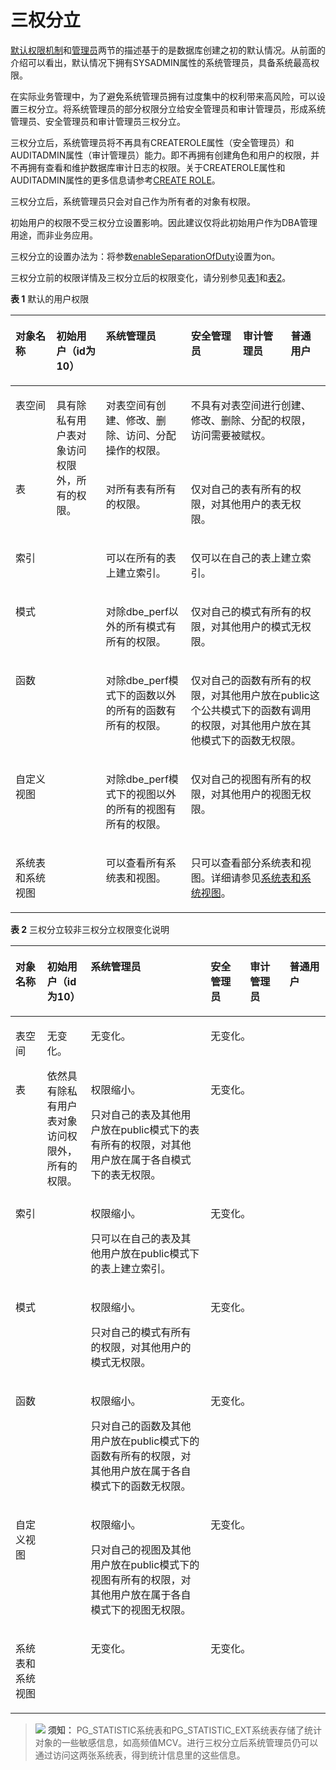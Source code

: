 # 三权分立<a name="ZH-CN_TOPIC_0289900233"></a>

[默认权限机制](默认权限机制.md)和[管理员](管理员.md)两节的描述基于的是数据库创建之初的默认情况。从前面的介绍可以看出，默认情况下拥有SYSADMIN属性的系统管理员，具备系统最高权限。

在实际业务管理中，为了避免系统管理员拥有过度集中的权利带来高风险，可以设置三权分立。将系统管理员的部分权限分立给安全管理员和审计管理员，形成系统管理员、安全管理员和审计管理员三权分立。

三权分立后，系统管理员将不再具有CREATEROLE属性（安全管理员）和AUDITADMIN属性（审计管理员）能力。即不再拥有创建角色和用户的权限，并不再拥有查看和维护数据库审计日志的权限。关于CREATEROLE属性和AUDITADMIN属性的更多信息请参考[CREATE ROLE](../SQLReference/CREATE-ROLE.md)。

三权分立后，系统管理员只会对自己作为所有者的对象有权限。

初始用户的权限不受三权分立设置影响。因此建议仅将此初始用户作为DBA管理用途，而非业务应用。

三权分立的设置办法为：将参数[enableSeparationOfDuty](../DatabaseReference/操作审计.md#zh-cn_topic_0283136929_zh-cn_topic_0237124747_zh-cn_topic_0059777487_s0a79ea55efa1431d8e3e06e4b8219cd6)设置为on。

三权分立前的权限详情及三权分立后的权限变化，请分别参见[表1](#zh-cn_topic_0283137357_zh-cn_topic_0237121101_zh-cn_topic_0155089861_t58384b51e1fd4e67ab393f4bb6103a16)和[表2](#zh-cn_topic_0283137357_zh-cn_topic_0237121101_zh-cn_topic_0155089861_t12fe700a5db44d748cb0dc123012289b)。

**表 1**  默认的用户权限

<a name="zh-cn_topic_0283137357_zh-cn_topic_0237121101_zh-cn_topic_0155089861_t58384b51e1fd4e67ab393f4bb6103a16"></a>
<table><thead align="left"><tr id="zh-cn_topic_0283137357_zh-cn_topic_0237121101_zh-cn_topic_0155089861_ra3884803b279446eb86f336e7ce57baf"><th class="cellrowborder" valign="top" width="12.988701129887009%" id="mcps1.2.7.1.1"><p id="zh-cn_topic_0283137357_zh-cn_topic_0237121101_zh-cn_topic_0155089861_a4ec2ae4e8c184702b654ccf6d0162366"><a name="zh-cn_topic_0283137357_zh-cn_topic_0237121101_zh-cn_topic_0155089861_a4ec2ae4e8c184702b654ccf6d0162366"></a><a name="zh-cn_topic_0283137357_zh-cn_topic_0237121101_zh-cn_topic_0155089861_a4ec2ae4e8c184702b654ccf6d0162366"></a>对象名称</p>
</th>
<th class="cellrowborder" valign="top" width="15.728427157284273%" id="mcps1.2.7.1.2"><p id="zh-cn_topic_0283137357_zh-cn_topic_0237121101_zh-cn_topic_0155089861_p196861971461"><a name="zh-cn_topic_0283137357_zh-cn_topic_0237121101_zh-cn_topic_0155089861_p196861971461"></a><a name="zh-cn_topic_0283137357_zh-cn_topic_0237121101_zh-cn_topic_0155089861_p196861971461"></a>初始用户（id为10）</p>
</th>
<th class="cellrowborder" valign="top" width="26.987301269873008%" id="mcps1.2.7.1.3"><p id="zh-cn_topic_0283137357_zh-cn_topic_0237121101_zh-cn_topic_0155089861_ae0c67fc6656646bba6afa6b3503f7727"><a name="zh-cn_topic_0283137357_zh-cn_topic_0237121101_zh-cn_topic_0155089861_ae0c67fc6656646bba6afa6b3503f7727"></a><a name="zh-cn_topic_0283137357_zh-cn_topic_0237121101_zh-cn_topic_0155089861_ae0c67fc6656646bba6afa6b3503f7727"></a>系统管理员</p>
</th>
<th class="cellrowborder" valign="top" width="16.50834916508349%" id="mcps1.2.7.1.4"><p id="zh-cn_topic_0283137357_zh-cn_topic_0237121101_zh-cn_topic_0155089861_p19645171183"><a name="zh-cn_topic_0283137357_zh-cn_topic_0237121101_zh-cn_topic_0155089861_p19645171183"></a><a name="zh-cn_topic_0283137357_zh-cn_topic_0237121101_zh-cn_topic_0155089861_p19645171183"></a>安全管理员</p>
</th>
<th class="cellrowborder" valign="top" width="15.218478152184781%" id="mcps1.2.7.1.5"><p id="zh-cn_topic_0283137357_zh-cn_topic_0237121101_zh-cn_topic_0155089861_p5645127180"><a name="zh-cn_topic_0283137357_zh-cn_topic_0237121101_zh-cn_topic_0155089861_p5645127180"></a><a name="zh-cn_topic_0283137357_zh-cn_topic_0237121101_zh-cn_topic_0155089861_p5645127180"></a>审计管理员</p>
</th>
<th class="cellrowborder" valign="top" width="12.568743125687432%" id="mcps1.2.7.1.6"><p id="zh-cn_topic_0283137357_zh-cn_topic_0237121101_zh-cn_topic_0155089861_ab2a48febd464405c847eb55d83cb02b5"><a name="zh-cn_topic_0283137357_zh-cn_topic_0237121101_zh-cn_topic_0155089861_ab2a48febd464405c847eb55d83cb02b5"></a><a name="zh-cn_topic_0283137357_zh-cn_topic_0237121101_zh-cn_topic_0155089861_ab2a48febd464405c847eb55d83cb02b5"></a>普通用户</p>
</th>
</tr>
</thead>
<tbody><tr id="zh-cn_topic_0283137357_zh-cn_topic_0237121101_zh-cn_topic_0155089861_r7c1918068ec843d2a7d033495375c19c"><td class="cellrowborder" valign="top" headers="mcps1.2.7.1.1 "><p id="zh-cn_topic_0283137357_zh-cn_topic_0237121101_zh-cn_topic_0155089861_a253876e01dc6470fab9cbdf1af8d5f88"><a name="zh-cn_topic_0283137357_zh-cn_topic_0237121101_zh-cn_topic_0155089861_a253876e01dc6470fab9cbdf1af8d5f88"></a><a name="zh-cn_topic_0283137357_zh-cn_topic_0237121101_zh-cn_topic_0155089861_a253876e01dc6470fab9cbdf1af8d5f88"></a>表空间</p>
</td>
<td class="cellrowborder" rowspan="7" valign="top" headers="mcps1.2.7.1.2 "><p id="zh-cn_topic_0283137357_zh-cn_topic_0237121101_zh-cn_topic_0155089861_p1148152315710"><a name="zh-cn_topic_0283137357_zh-cn_topic_0237121101_zh-cn_topic_0155089861_p1148152315710"></a><a name="zh-cn_topic_0283137357_zh-cn_topic_0237121101_zh-cn_topic_0155089861_p1148152315710"></a>具有除私有用户表对象访问权限外，所有的权限。</p>
</td>
<td class="cellrowborder" valign="top" headers="mcps1.2.7.1.3 "><p id="zh-cn_topic_0283137357_zh-cn_topic_0237121101_zh-cn_topic_0155089861_a29cc6681c850425081d72d2badd3e8cb"><a name="zh-cn_topic_0283137357_zh-cn_topic_0237121101_zh-cn_topic_0155089861_a29cc6681c850425081d72d2badd3e8cb"></a><a name="zh-cn_topic_0283137357_zh-cn_topic_0237121101_zh-cn_topic_0155089861_a29cc6681c850425081d72d2badd3e8cb"></a>对表空间有创建、修改、删除、访问、分配操作的权限。</p>
</td>
<td class="cellrowborder" colspan="3" valign="top" headers="mcps1.2.7.1.4 mcps1.2.7.1.5 mcps1.2.7.1.6 "><p id="zh-cn_topic_0283137357_p2823133610219"><a name="zh-cn_topic_0283137357_p2823133610219"></a><a name="zh-cn_topic_0283137357_p2823133610219"></a>不具有对表空间进行创建、修改、删除、分配的权限，访问需要被赋权。</p>
<p id="zh-cn_topic_0283137357_p782319361329"><a name="zh-cn_topic_0283137357_p782319361329"></a><a name="zh-cn_topic_0283137357_p782319361329"></a></p>
<p id="zh-cn_topic_0283137357_p4822173611219"><a name="zh-cn_topic_0283137357_p4822173611219"></a><a name="zh-cn_topic_0283137357_p4822173611219"></a></p>
</td>
</tr>
<tr id="zh-cn_topic_0283137357_zh-cn_topic_0237121101_zh-cn_topic_0155089861_r404880984b6048cc8bbde028c8514fb6"><td class="cellrowborder" valign="top" headers="mcps1.2.7.1.1 "><p id="zh-cn_topic_0283137357_zh-cn_topic_0237121101_zh-cn_topic_0155089861_a47be6088675c4057b4a150c4fb3b266a"><a name="zh-cn_topic_0283137357_zh-cn_topic_0237121101_zh-cn_topic_0155089861_a47be6088675c4057b4a150c4fb3b266a"></a><a name="zh-cn_topic_0283137357_zh-cn_topic_0237121101_zh-cn_topic_0155089861_a47be6088675c4057b4a150c4fb3b266a"></a>表</p>
</td>
<td class="cellrowborder" valign="top" headers="mcps1.2.7.1.2 "><p id="zh-cn_topic_0283137357_zh-cn_topic_0237121101_zh-cn_topic_0155089861_a151bf13f8400407592523eb3cc08d25e"><a name="zh-cn_topic_0283137357_zh-cn_topic_0237121101_zh-cn_topic_0155089861_a151bf13f8400407592523eb3cc08d25e"></a><a name="zh-cn_topic_0283137357_zh-cn_topic_0237121101_zh-cn_topic_0155089861_a151bf13f8400407592523eb3cc08d25e"></a>对所有表有所有的权限。</p>
</td>
<td class="cellrowborder" colspan="3" valign="top" headers="mcps1.2.7.1.4 mcps1.2.7.1.5 mcps1.2.7.1.6 "><p id="zh-cn_topic_0283137357_p19261205115218"><a name="zh-cn_topic_0283137357_p19261205115218"></a><a name="zh-cn_topic_0283137357_p19261205115218"></a>仅对自己的表有所有的权限，对其他用户的表无权限。</p>
<p id="zh-cn_topic_0283137357_p152610513214"><a name="zh-cn_topic_0283137357_p152610513214"></a><a name="zh-cn_topic_0283137357_p152610513214"></a></p>
<p id="zh-cn_topic_0283137357_p9261125120214"><a name="zh-cn_topic_0283137357_p9261125120214"></a><a name="zh-cn_topic_0283137357_p9261125120214"></a></p>
</td>
</tr>
<tr id="zh-cn_topic_0283137357_zh-cn_topic_0237121101_zh-cn_topic_0155089861_r9c36f2e9d2a7491a8341aed23219edf9"><td class="cellrowborder" valign="top" headers="mcps1.2.7.1.1 "><p id="zh-cn_topic_0283137357_zh-cn_topic_0237121101_zh-cn_topic_0155089861_a619eb88af86346fa9d753f472dfb8572"><a name="zh-cn_topic_0283137357_zh-cn_topic_0237121101_zh-cn_topic_0155089861_a619eb88af86346fa9d753f472dfb8572"></a><a name="zh-cn_topic_0283137357_zh-cn_topic_0237121101_zh-cn_topic_0155089861_a619eb88af86346fa9d753f472dfb8572"></a>索引</p>
</td>
<td class="cellrowborder" valign="top" headers="mcps1.2.7.1.2 "><p id="zh-cn_topic_0283137357_zh-cn_topic_0237121101_zh-cn_topic_0155089861_a877122e50c104af98cb2c320322d8f79"><a name="zh-cn_topic_0283137357_zh-cn_topic_0237121101_zh-cn_topic_0155089861_a877122e50c104af98cb2c320322d8f79"></a><a name="zh-cn_topic_0283137357_zh-cn_topic_0237121101_zh-cn_topic_0155089861_a877122e50c104af98cb2c320322d8f79"></a>可以在所有的表上建立索引。</p>
</td>
<td class="cellrowborder" colspan="3" valign="top" headers="mcps1.2.7.1.4 mcps1.2.7.1.5 mcps1.2.7.1.6 "><p id="zh-cn_topic_0283137357_p792181837"><a name="zh-cn_topic_0283137357_p792181837"></a><a name="zh-cn_topic_0283137357_p792181837"></a>仅可以在自己的表上建立索引。</p>
<p id="zh-cn_topic_0283137357_p79207115310"><a name="zh-cn_topic_0283137357_p79207115310"></a><a name="zh-cn_topic_0283137357_p79207115310"></a></p>
<p id="zh-cn_topic_0283137357_p29201411832"><a name="zh-cn_topic_0283137357_p29201411832"></a><a name="zh-cn_topic_0283137357_p29201411832"></a></p>
</td>
</tr>
<tr id="zh-cn_topic_0283137357_zh-cn_topic_0237121101_zh-cn_topic_0155089861_r9611a056351e4252a9067660a539b746"><td class="cellrowborder" valign="top" headers="mcps1.2.7.1.1 "><p id="zh-cn_topic_0283137357_zh-cn_topic_0237121101_zh-cn_topic_0155089861_a9bdee2f1008646dbb814dbf7e9bc6179"><a name="zh-cn_topic_0283137357_zh-cn_topic_0237121101_zh-cn_topic_0155089861_a9bdee2f1008646dbb814dbf7e9bc6179"></a><a name="zh-cn_topic_0283137357_zh-cn_topic_0237121101_zh-cn_topic_0155089861_a9bdee2f1008646dbb814dbf7e9bc6179"></a>模式</p>
</td>
<td class="cellrowborder" valign="top" headers="mcps1.2.7.1.2 "><p id="zh-cn_topic_0283137357_zh-cn_topic_0237121101_zh-cn_topic_0155089861_a0c263b9b3e3d4b28b75d46aac62ab0f5"><a name="zh-cn_topic_0283137357_zh-cn_topic_0237121101_zh-cn_topic_0155089861_a0c263b9b3e3d4b28b75d46aac62ab0f5"></a><a name="zh-cn_topic_0283137357_zh-cn_topic_0237121101_zh-cn_topic_0155089861_a0c263b9b3e3d4b28b75d46aac62ab0f5"></a>对除dbe_perf以外的所有模式有所有的权限。</p>
</td>
<td class="cellrowborder" colspan="3" valign="top" headers="mcps1.2.7.1.4 mcps1.2.7.1.5 mcps1.2.7.1.6 "><p id="zh-cn_topic_0283137357_p15611161416314"><a name="zh-cn_topic_0283137357_p15611161416314"></a><a name="zh-cn_topic_0283137357_p15611161416314"></a>仅对自己的模式有所有的权限，对其他用户的模式无权限。</p>
<p id="zh-cn_topic_0283137357_p861116146314"><a name="zh-cn_topic_0283137357_p861116146314"></a><a name="zh-cn_topic_0283137357_p861116146314"></a></p>
<p id="zh-cn_topic_0283137357_p16610131420314"><a name="zh-cn_topic_0283137357_p16610131420314"></a><a name="zh-cn_topic_0283137357_p16610131420314"></a></p>
</td>
</tr>
<tr id="zh-cn_topic_0283137357_zh-cn_topic_0237121101_zh-cn_topic_0155089861_rf666ddf576174ca481730d4ae57a1b87"><td class="cellrowborder" valign="top" headers="mcps1.2.7.1.1 "><p id="zh-cn_topic_0283137357_zh-cn_topic_0237121101_zh-cn_topic_0155089861_a4c71a8b03540412a92dc00abf0c7a2fe"><a name="zh-cn_topic_0283137357_zh-cn_topic_0237121101_zh-cn_topic_0155089861_a4c71a8b03540412a92dc00abf0c7a2fe"></a><a name="zh-cn_topic_0283137357_zh-cn_topic_0237121101_zh-cn_topic_0155089861_a4c71a8b03540412a92dc00abf0c7a2fe"></a>函数</p>
</td>
<td class="cellrowborder" valign="top" headers="mcps1.2.7.1.2 "><p id="zh-cn_topic_0283137357_zh-cn_topic_0237121101_zh-cn_topic_0155089861_aa4ab964c4193428ca1e904f1c0b1afc7"><a name="zh-cn_topic_0283137357_zh-cn_topic_0237121101_zh-cn_topic_0155089861_aa4ab964c4193428ca1e904f1c0b1afc7"></a><a name="zh-cn_topic_0283137357_zh-cn_topic_0237121101_zh-cn_topic_0155089861_aa4ab964c4193428ca1e904f1c0b1afc7"></a>对除dbe_perf模式下的函数以外的所有的函数有所有的权限。</p>
</td>
<td class="cellrowborder" colspan="3" valign="top" headers="mcps1.2.7.1.4 mcps1.2.7.1.5 mcps1.2.7.1.6 "><p id="zh-cn_topic_0283137357_p15122326635"><a name="zh-cn_topic_0283137357_p15122326635"></a><a name="zh-cn_topic_0283137357_p15122326635"></a>仅对自己的函数有所有的权限，对其他用户放在public这个公共模式下的函数有调用的权限，对其他用户放在其他模式下的函数无权限。</p>
<p id="zh-cn_topic_0283137357_p41222026034"><a name="zh-cn_topic_0283137357_p41222026034"></a><a name="zh-cn_topic_0283137357_p41222026034"></a></p>
<p id="zh-cn_topic_0283137357_p141225266310"><a name="zh-cn_topic_0283137357_p141225266310"></a><a name="zh-cn_topic_0283137357_p141225266310"></a></p>
</td>
</tr>
<tr id="zh-cn_topic_0283137357_zh-cn_topic_0237121101_zh-cn_topic_0155089861_r4a1dffaff80344f4a77052f7217d1517"><td class="cellrowborder" valign="top" headers="mcps1.2.7.1.1 "><p id="zh-cn_topic_0283137357_zh-cn_topic_0237121101_zh-cn_topic_0155089861_ac376a279c0464bd2b94a985075df9c3b"><a name="zh-cn_topic_0283137357_zh-cn_topic_0237121101_zh-cn_topic_0155089861_ac376a279c0464bd2b94a985075df9c3b"></a><a name="zh-cn_topic_0283137357_zh-cn_topic_0237121101_zh-cn_topic_0155089861_ac376a279c0464bd2b94a985075df9c3b"></a>自定义视图</p>
</td>
<td class="cellrowborder" valign="top" headers="mcps1.2.7.1.2 "><p id="zh-cn_topic_0283137357_zh-cn_topic_0237121101_zh-cn_topic_0155089861_a9887543f5895458095b8f8540085ca90"><a name="zh-cn_topic_0283137357_zh-cn_topic_0237121101_zh-cn_topic_0155089861_a9887543f5895458095b8f8540085ca90"></a><a name="zh-cn_topic_0283137357_zh-cn_topic_0237121101_zh-cn_topic_0155089861_a9887543f5895458095b8f8540085ca90"></a>对除dbe_perf模式下的视图以外的所有的视图有所有的权限。</p>
</td>
<td class="cellrowborder" colspan="3" valign="top" headers="mcps1.2.7.1.4 mcps1.2.7.1.5 mcps1.2.7.1.6 "><p id="zh-cn_topic_0283137357_zh-cn_topic_0237121101_p21804485320"><a name="zh-cn_topic_0283137357_zh-cn_topic_0237121101_p21804485320"></a><a name="zh-cn_topic_0283137357_zh-cn_topic_0237121101_p21804485320"></a>仅对自己的视图有所有的权限，对其他用户的视图无权限。</p>
<p id="zh-cn_topic_0283137357_p9691205117320"><a name="zh-cn_topic_0283137357_p9691205117320"></a><a name="zh-cn_topic_0283137357_p9691205117320"></a></p>
<p id="zh-cn_topic_0283137357_p156902511835"><a name="zh-cn_topic_0283137357_p156902511835"></a><a name="zh-cn_topic_0283137357_p156902511835"></a></p>
</td>
</tr>
<tr id="zh-cn_topic_0283137357_zh-cn_topic_0237121101_zh-cn_topic_0155089861_row177919184111"><td class="cellrowborder" valign="top" headers="mcps1.2.7.1.1 "><p id="zh-cn_topic_0283137357_zh-cn_topic_0237121101_zh-cn_topic_0155089861_p3791121871117"><a name="zh-cn_topic_0283137357_zh-cn_topic_0237121101_zh-cn_topic_0155089861_p3791121871117"></a><a name="zh-cn_topic_0283137357_zh-cn_topic_0237121101_zh-cn_topic_0155089861_p3791121871117"></a>系统表和系统视图</p>
</td>
<td class="cellrowborder" valign="top" headers="mcps1.2.7.1.2 "><p id="zh-cn_topic_0283137357_zh-cn_topic_0237121101_zh-cn_topic_0155089861_p8791418201112"><a name="zh-cn_topic_0283137357_zh-cn_topic_0237121101_zh-cn_topic_0155089861_p8791418201112"></a><a name="zh-cn_topic_0283137357_zh-cn_topic_0237121101_zh-cn_topic_0155089861_p8791418201112"></a>可以查看所有系统表和视图。</p>
</td>
<td class="cellrowborder" colspan="3" valign="top" headers="mcps1.2.7.1.4 mcps1.2.7.1.5 mcps1.2.7.1.6 "><p id="zh-cn_topic_0283137357_zh-cn_topic_0237121101_p32116536521"><a name="zh-cn_topic_0283137357_zh-cn_topic_0237121101_p32116536521"></a><a name="zh-cn_topic_0283137357_zh-cn_topic_0237121101_p32116536521"></a>只可以查看部分系统表和视图。详细请参见<a href="../DatabaseReference/系统表和系统视图.md">系统表和系统视图</a>。</p>
<p id="zh-cn_topic_0283137357_p16256201112418"><a name="zh-cn_topic_0283137357_p16256201112418"></a><a name="zh-cn_topic_0283137357_p16256201112418"></a></p>
<p id="zh-cn_topic_0283137357_p425619111041"><a name="zh-cn_topic_0283137357_p425619111041"></a><a name="zh-cn_topic_0283137357_p425619111041"></a></p>
</td>
</tr>
</tbody>
</table>

**表 2**  三权分立较非三权分立权限变化说明

<a name="zh-cn_topic_0283137357_zh-cn_topic_0237121101_zh-cn_topic_0155089861_t12fe700a5db44d748cb0dc123012289b"></a>
<table><thead align="left"><tr id="zh-cn_topic_0283137357_zh-cn_topic_0237121101_zh-cn_topic_0155089861_r6e8e75fa36f44531b77c87dac8403cf2"><th class="cellrowborder" valign="top" width="10.09%" id="mcps1.2.7.1.1"><p id="zh-cn_topic_0283137357_zh-cn_topic_0237121101_zh-cn_topic_0155089861_a4255b67c5ec84a81a74de01843e4ea7b"><a name="zh-cn_topic_0283137357_zh-cn_topic_0237121101_zh-cn_topic_0155089861_a4255b67c5ec84a81a74de01843e4ea7b"></a><a name="zh-cn_topic_0283137357_zh-cn_topic_0237121101_zh-cn_topic_0155089861_a4255b67c5ec84a81a74de01843e4ea7b"></a>对象名称</p>
</th>
<th class="cellrowborder" valign="top" width="13.8%" id="mcps1.2.7.1.2"><p id="zh-cn_topic_0283137357_zh-cn_topic_0237121101_zh-cn_topic_0155089861_a963f1a302c3b41e398908c082ed8f9ce"><a name="zh-cn_topic_0283137357_zh-cn_topic_0237121101_zh-cn_topic_0155089861_a963f1a302c3b41e398908c082ed8f9ce"></a><a name="zh-cn_topic_0283137357_zh-cn_topic_0237121101_zh-cn_topic_0155089861_a963f1a302c3b41e398908c082ed8f9ce"></a>初始用户（id为10）</p>
</th>
<th class="cellrowborder" valign="top" width="38.05%" id="mcps1.2.7.1.3"><p id="zh-cn_topic_0283137357_zh-cn_topic_0237121101_zh-cn_topic_0155089861_a2a7cfabdc0924ccda2ec1b7fdde7ee62"><a name="zh-cn_topic_0283137357_zh-cn_topic_0237121101_zh-cn_topic_0155089861_a2a7cfabdc0924ccda2ec1b7fdde7ee62"></a><a name="zh-cn_topic_0283137357_zh-cn_topic_0237121101_zh-cn_topic_0155089861_a2a7cfabdc0924ccda2ec1b7fdde7ee62"></a>系统管理员</p>
</th>
<th class="cellrowborder" valign="top" width="12.5%" id="mcps1.2.7.1.4"><p id="zh-cn_topic_0283137357_zh-cn_topic_0237121101_zh-cn_topic_0155089861_a9064d2591f3440688aa30aa8d7ed777f"><a name="zh-cn_topic_0283137357_zh-cn_topic_0237121101_zh-cn_topic_0155089861_a9064d2591f3440688aa30aa8d7ed777f"></a><a name="zh-cn_topic_0283137357_zh-cn_topic_0237121101_zh-cn_topic_0155089861_a9064d2591f3440688aa30aa8d7ed777f"></a>安全管理员</p>
</th>
<th class="cellrowborder" valign="top" width="12.58%" id="mcps1.2.7.1.5"><p id="zh-cn_topic_0283137357_zh-cn_topic_0237121101_zh-cn_topic_0155089861_a4164eb2afd104a50929f3508e29cf06f"><a name="zh-cn_topic_0283137357_zh-cn_topic_0237121101_zh-cn_topic_0155089861_a4164eb2afd104a50929f3508e29cf06f"></a><a name="zh-cn_topic_0283137357_zh-cn_topic_0237121101_zh-cn_topic_0155089861_a4164eb2afd104a50929f3508e29cf06f"></a>审计管理员</p>
</th>
<th class="cellrowborder" valign="top" width="12.98%" id="mcps1.2.7.1.6"><p id="zh-cn_topic_0283137357_zh-cn_topic_0237121101_zh-cn_topic_0155089861_abcd1416053644e879a5182e2a33a2de9"><a name="zh-cn_topic_0283137357_zh-cn_topic_0237121101_zh-cn_topic_0155089861_abcd1416053644e879a5182e2a33a2de9"></a><a name="zh-cn_topic_0283137357_zh-cn_topic_0237121101_zh-cn_topic_0155089861_abcd1416053644e879a5182e2a33a2de9"></a>普通用户</p>
</th>
</tr>
</thead>
<tbody><tr id="zh-cn_topic_0283137357_zh-cn_topic_0237121101_zh-cn_topic_0155089861_r60bffe13a20e4deabb25b6489631f595"><td class="cellrowborder" valign="top" headers="mcps1.2.7.1.1 "><p id="zh-cn_topic_0283137357_zh-cn_topic_0237121101_zh-cn_topic_0155089861_a666d9e23e2b34280bb58e33477199650"><a name="zh-cn_topic_0283137357_zh-cn_topic_0237121101_zh-cn_topic_0155089861_a666d9e23e2b34280bb58e33477199650"></a><a name="zh-cn_topic_0283137357_zh-cn_topic_0237121101_zh-cn_topic_0155089861_a666d9e23e2b34280bb58e33477199650"></a>表空间</p>
</td>
<td class="cellrowborder" rowspan="7" valign="top" headers="mcps1.2.7.1.2 "><p id="zh-cn_topic_0283137357_zh-cn_topic_0237121101_zh-cn_topic_0155089861_a93ddd6eba08448ab96a8c230d5e76af4"><a name="zh-cn_topic_0283137357_zh-cn_topic_0237121101_zh-cn_topic_0155089861_a93ddd6eba08448ab96a8c230d5e76af4"></a><a name="zh-cn_topic_0283137357_zh-cn_topic_0237121101_zh-cn_topic_0155089861_a93ddd6eba08448ab96a8c230d5e76af4"></a>无变化。</p>
<p id="zh-cn_topic_0283137357_zh-cn_topic_0237121101_p3411193065916"><a name="zh-cn_topic_0283137357_zh-cn_topic_0237121101_p3411193065916"></a><a name="zh-cn_topic_0283137357_zh-cn_topic_0237121101_p3411193065916"></a>依然具有除私有用户表对象访问权限外，所有的权限。</p>
</td>
<td class="cellrowborder" valign="top" headers="mcps1.2.7.1.3 "><p id="zh-cn_topic_0283137357_zh-cn_topic_0237121101_zh-cn_topic_0155089861_a4b1e52e647e64f1b91c5d2470b2bb1e4"><a name="zh-cn_topic_0283137357_zh-cn_topic_0237121101_zh-cn_topic_0155089861_a4b1e52e647e64f1b91c5d2470b2bb1e4"></a><a name="zh-cn_topic_0283137357_zh-cn_topic_0237121101_zh-cn_topic_0155089861_a4b1e52e647e64f1b91c5d2470b2bb1e4"></a>无变化。</p>
</td>
<td class="cellrowborder" colspan="3" valign="top" headers="mcps1.2.7.1.4 mcps1.2.7.1.5 mcps1.2.7.1.6 "><p id="zh-cn_topic_0283137357_p1322053913520"><a name="zh-cn_topic_0283137357_p1322053913520"></a><a name="zh-cn_topic_0283137357_p1322053913520"></a>无变化。</p>
</td>
</tr>
<tr id="zh-cn_topic_0283137357_zh-cn_topic_0237121101_zh-cn_topic_0155089861_r26e2222e296440baa89a982b24ca4eda"><td class="cellrowborder" valign="top" headers="mcps1.2.7.1.1 "><p id="zh-cn_topic_0283137357_zh-cn_topic_0237121101_zh-cn_topic_0155089861_a49534b8ae00d42ba80aa74c5267af432"><a name="zh-cn_topic_0283137357_zh-cn_topic_0237121101_zh-cn_topic_0155089861_a49534b8ae00d42ba80aa74c5267af432"></a><a name="zh-cn_topic_0283137357_zh-cn_topic_0237121101_zh-cn_topic_0155089861_a49534b8ae00d42ba80aa74c5267af432"></a>表</p>
</td>
<td class="cellrowborder" valign="top" headers="mcps1.2.7.1.2 "><p id="zh-cn_topic_0283137357_zh-cn_topic_0237121101_zh-cn_topic_0155089861_p6531141101516"><a name="zh-cn_topic_0283137357_zh-cn_topic_0237121101_zh-cn_topic_0155089861_p6531141101516"></a><a name="zh-cn_topic_0283137357_zh-cn_topic_0237121101_zh-cn_topic_0155089861_p6531141101516"></a>权限缩小。</p>
<p id="zh-cn_topic_0283137357_zh-cn_topic_0237121101_zh-cn_topic_0155089861_a95f9c16384e545a6b3796f3ad41aa880"><a name="zh-cn_topic_0283137357_zh-cn_topic_0237121101_zh-cn_topic_0155089861_a95f9c16384e545a6b3796f3ad41aa880"></a><a name="zh-cn_topic_0283137357_zh-cn_topic_0237121101_zh-cn_topic_0155089861_a95f9c16384e545a6b3796f3ad41aa880"></a>只对自己的表及其他用户放在public模式下的表有所有的权限，对其他用户放在属于各自模式下的表无权限。</p>
</td>
<td class="cellrowborder" colspan="3" valign="top" headers="mcps1.2.7.1.4 mcps1.2.7.1.5 mcps1.2.7.1.6 "><p id="zh-cn_topic_0283137357_p52207391254"><a name="zh-cn_topic_0283137357_p52207391254"></a><a name="zh-cn_topic_0283137357_p52207391254"></a>无变化。</p>
</td>
</tr>
<tr id="zh-cn_topic_0283137357_zh-cn_topic_0237121101_zh-cn_topic_0155089861_r308f54fa959d42db9582be10d3232824"><td class="cellrowborder" valign="top" headers="mcps1.2.7.1.1 "><p id="zh-cn_topic_0283137357_zh-cn_topic_0237121101_zh-cn_topic_0155089861_ac2ad033b1e2c47418fc213fed99f47ef"><a name="zh-cn_topic_0283137357_zh-cn_topic_0237121101_zh-cn_topic_0155089861_ac2ad033b1e2c47418fc213fed99f47ef"></a><a name="zh-cn_topic_0283137357_zh-cn_topic_0237121101_zh-cn_topic_0155089861_ac2ad033b1e2c47418fc213fed99f47ef"></a>索引</p>
</td>
<td class="cellrowborder" valign="top" headers="mcps1.2.7.1.2 "><p id="zh-cn_topic_0283137357_zh-cn_topic_0237121101_zh-cn_topic_0155089861_p7477173610162"><a name="zh-cn_topic_0283137357_zh-cn_topic_0237121101_zh-cn_topic_0155089861_p7477173610162"></a><a name="zh-cn_topic_0283137357_zh-cn_topic_0237121101_zh-cn_topic_0155089861_p7477173610162"></a>权限缩小。</p>
<p id="zh-cn_topic_0283137357_zh-cn_topic_0237121101_zh-cn_topic_0155089861_af29d80b0a30541a9b8c24a55b38a620d"><a name="zh-cn_topic_0283137357_zh-cn_topic_0237121101_zh-cn_topic_0155089861_af29d80b0a30541a9b8c24a55b38a620d"></a><a name="zh-cn_topic_0283137357_zh-cn_topic_0237121101_zh-cn_topic_0155089861_af29d80b0a30541a9b8c24a55b38a620d"></a>只可以在自己的表及其他用户放在public模式下的表上建立索引。</p>
</td>
<td class="cellrowborder" colspan="3" valign="top" headers="mcps1.2.7.1.4 mcps1.2.7.1.5 mcps1.2.7.1.6 "><p id="zh-cn_topic_0283137357_p1722112391359"><a name="zh-cn_topic_0283137357_p1722112391359"></a><a name="zh-cn_topic_0283137357_p1722112391359"></a>无变化。</p>
</td>
</tr>
<tr id="zh-cn_topic_0283137357_zh-cn_topic_0237121101_zh-cn_topic_0155089861_r14c1641edbe84f5e93dddeb3751b2224"><td class="cellrowborder" valign="top" headers="mcps1.2.7.1.1 "><p id="zh-cn_topic_0283137357_zh-cn_topic_0237121101_zh-cn_topic_0155089861_ae982b43ee61147ad8a5a5ffa0c8079f2"><a name="zh-cn_topic_0283137357_zh-cn_topic_0237121101_zh-cn_topic_0155089861_ae982b43ee61147ad8a5a5ffa0c8079f2"></a><a name="zh-cn_topic_0283137357_zh-cn_topic_0237121101_zh-cn_topic_0155089861_ae982b43ee61147ad8a5a5ffa0c8079f2"></a>模式</p>
</td>
<td class="cellrowborder" valign="top" headers="mcps1.2.7.1.2 "><p id="zh-cn_topic_0283137357_zh-cn_topic_0237121101_zh-cn_topic_0155089861_p12446216161717"><a name="zh-cn_topic_0283137357_zh-cn_topic_0237121101_zh-cn_topic_0155089861_p12446216161717"></a><a name="zh-cn_topic_0283137357_zh-cn_topic_0237121101_zh-cn_topic_0155089861_p12446216161717"></a>权限缩小。</p>
<p id="zh-cn_topic_0283137357_zh-cn_topic_0237121101_zh-cn_topic_0155089861_ae113bf8d16ed424a9d6508470fa42a65"><a name="zh-cn_topic_0283137357_zh-cn_topic_0237121101_zh-cn_topic_0155089861_ae113bf8d16ed424a9d6508470fa42a65"></a><a name="zh-cn_topic_0283137357_zh-cn_topic_0237121101_zh-cn_topic_0155089861_ae113bf8d16ed424a9d6508470fa42a65"></a>只对自己的模式有所有的权限，对其他用户的模式无权限。</p>
</td>
<td class="cellrowborder" colspan="3" valign="top" headers="mcps1.2.7.1.4 mcps1.2.7.1.5 mcps1.2.7.1.6 "><p id="zh-cn_topic_0283137357_p5221839256"><a name="zh-cn_topic_0283137357_p5221839256"></a><a name="zh-cn_topic_0283137357_p5221839256"></a>无变化。</p>
</td>
</tr>
<tr id="zh-cn_topic_0283137357_zh-cn_topic_0237121101_zh-cn_topic_0155089861_rd6753ae66463419f8eb9463480aa4287"><td class="cellrowborder" valign="top" headers="mcps1.2.7.1.1 "><p id="zh-cn_topic_0283137357_zh-cn_topic_0237121101_zh-cn_topic_0155089861_aaf1a2697b9ff494e80d30ad9c31f4d9e"><a name="zh-cn_topic_0283137357_zh-cn_topic_0237121101_zh-cn_topic_0155089861_aaf1a2697b9ff494e80d30ad9c31f4d9e"></a><a name="zh-cn_topic_0283137357_zh-cn_topic_0237121101_zh-cn_topic_0155089861_aaf1a2697b9ff494e80d30ad9c31f4d9e"></a>函数</p>
</td>
<td class="cellrowborder" valign="top" headers="mcps1.2.7.1.2 "><p id="zh-cn_topic_0283137357_zh-cn_topic_0237121101_zh-cn_topic_0155089861_p10587182441717"><a name="zh-cn_topic_0283137357_zh-cn_topic_0237121101_zh-cn_topic_0155089861_p10587182441717"></a><a name="zh-cn_topic_0283137357_zh-cn_topic_0237121101_zh-cn_topic_0155089861_p10587182441717"></a>权限缩小。</p>
<p id="zh-cn_topic_0283137357_zh-cn_topic_0237121101_zh-cn_topic_0155089861_aad1a841b6cda496ba7b2223ab8897b13"><a name="zh-cn_topic_0283137357_zh-cn_topic_0237121101_zh-cn_topic_0155089861_aad1a841b6cda496ba7b2223ab8897b13"></a><a name="zh-cn_topic_0283137357_zh-cn_topic_0237121101_zh-cn_topic_0155089861_aad1a841b6cda496ba7b2223ab8897b13"></a>只对自己的函数及其他用户放在public模式下的函数有所有的权限，对其他用户放在属于各自模式下的函数无权限。</p>
</td>
<td class="cellrowborder" colspan="3" valign="top" headers="mcps1.2.7.1.4 mcps1.2.7.1.5 mcps1.2.7.1.6 "><p id="zh-cn_topic_0283137357_p1222110391253"><a name="zh-cn_topic_0283137357_p1222110391253"></a><a name="zh-cn_topic_0283137357_p1222110391253"></a>无变化。</p>
</td>
</tr>
<tr id="zh-cn_topic_0283137357_zh-cn_topic_0237121101_zh-cn_topic_0155089861_rbedd832a60b04957811f49804e9e6302"><td class="cellrowborder" valign="top" headers="mcps1.2.7.1.1 "><p id="zh-cn_topic_0283137357_zh-cn_topic_0237121101_zh-cn_topic_0155089861_a20f2a6c45dcb45af81ac623685fa6fe3"><a name="zh-cn_topic_0283137357_zh-cn_topic_0237121101_zh-cn_topic_0155089861_a20f2a6c45dcb45af81ac623685fa6fe3"></a><a name="zh-cn_topic_0283137357_zh-cn_topic_0237121101_zh-cn_topic_0155089861_a20f2a6c45dcb45af81ac623685fa6fe3"></a>自定义视图</p>
</td>
<td class="cellrowborder" valign="top" headers="mcps1.2.7.1.2 "><p id="zh-cn_topic_0283137357_zh-cn_topic_0237121101_zh-cn_topic_0155089861_p23393350179"><a name="zh-cn_topic_0283137357_zh-cn_topic_0237121101_zh-cn_topic_0155089861_p23393350179"></a><a name="zh-cn_topic_0283137357_zh-cn_topic_0237121101_zh-cn_topic_0155089861_p23393350179"></a>权限缩小。</p>
<p id="zh-cn_topic_0283137357_zh-cn_topic_0237121101_zh-cn_topic_0155089861_a1d3d5014611c43148e98a5ac30f94cdb"><a name="zh-cn_topic_0283137357_zh-cn_topic_0237121101_zh-cn_topic_0155089861_a1d3d5014611c43148e98a5ac30f94cdb"></a><a name="zh-cn_topic_0283137357_zh-cn_topic_0237121101_zh-cn_topic_0155089861_a1d3d5014611c43148e98a5ac30f94cdb"></a>只对自己的视图及其他用户放在public模式下的视图有所有的权限，对其他用户放在属于各自模式下的视图无权限。</p>
</td>
<td class="cellrowborder" colspan="3" valign="top" headers="mcps1.2.7.1.4 mcps1.2.7.1.5 mcps1.2.7.1.6 "><p id="zh-cn_topic_0283137357_p13221113914518"><a name="zh-cn_topic_0283137357_p13221113914518"></a><a name="zh-cn_topic_0283137357_p13221113914518"></a>无变化。</p>
</td>
</tr>
<tr id="zh-cn_topic_0283137357_zh-cn_topic_0237121101_zh-cn_topic_0155089861_row7583185092111"><td class="cellrowborder" valign="top" headers="mcps1.2.7.1.1 "><p id="zh-cn_topic_0283137357_zh-cn_topic_0237121101_zh-cn_topic_0155089861_p14583145082110"><a name="zh-cn_topic_0283137357_zh-cn_topic_0237121101_zh-cn_topic_0155089861_p14583145082110"></a><a name="zh-cn_topic_0283137357_zh-cn_topic_0237121101_zh-cn_topic_0155089861_p14583145082110"></a>系统表和系统视图</p>
</td>
<td class="cellrowborder" valign="top" headers="mcps1.2.7.1.2 "><p id="zh-cn_topic_0283137357_zh-cn_topic_0237121101_zh-cn_topic_0155089861_p18583450112110"><a name="zh-cn_topic_0283137357_zh-cn_topic_0237121101_zh-cn_topic_0155089861_p18583450112110"></a><a name="zh-cn_topic_0283137357_zh-cn_topic_0237121101_zh-cn_topic_0155089861_p18583450112110"></a>无变化。</p>
</td>
<td class="cellrowborder" colspan="3" valign="top" headers="mcps1.2.7.1.4 mcps1.2.7.1.5 mcps1.2.7.1.6 "><p id="zh-cn_topic_0283137357_p32219391455"><a name="zh-cn_topic_0283137357_p32219391455"></a><a name="zh-cn_topic_0283137357_p32219391455"></a>无变化。</p>
</td>
</tr>
</tbody>
</table>

>![](public_sys-resources/icon-notice.gif) **须知：** 
>PG\_STATISTIC系统表和PG\_STATISTIC\_EXT系统表存储了统计对象的一些敏感信息，如高频值MCV。进行三权分立后系统管理员仍可以通过访问这两张系统表，得到统计信息里的这些信息。

